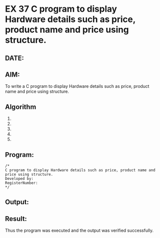 # EX 37 C program to display Hardware details such as price, product name and price using structure.
## DATE:
## AIM:
To write a C program to display Hardware details such as price, product name and price using structure.

## Algorithm
1. 
2. 
3. 
4.  
5.   

## Program:
```
/*
C program to display Hardware details such as price, product name and price using structure.
Developed by: 
RegisterNumber:  
*/
```

## Output:



## Result:
Thus the program was executed and the output was verified successfully.
